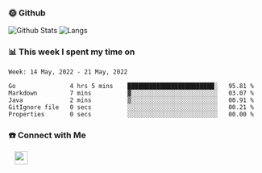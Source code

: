 

<h3> 🌞 Github</h3>

![Github Stats](https://github-readme-stats-beta-lovat.vercel.app/api?username=QiuYukang&count_private=true&show_icons=true&hide=stars)
![Langs](https://github-readme-stats-beta-lovat.vercel.app/api/top-langs/?username=QiuYukang&count_private=true&layout=compact)

<h3> 📊 This week I spent my time on</h3>

<!--START_SECTION:waka-->
```text
Week: 14 May, 2022 - 21 May, 2022

Go               4 hrs 5 mins    ████████████████████████░   95.81 % 
Markdown         7 mins          ▓░░░░░░░░░░░░░░░░░░░░░░░░   03.07 % 
Java             2 mins          ▒░░░░░░░░░░░░░░░░░░░░░░░░   00.91 % 
GitIgnore file   0 secs          ░░░░░░░░░░░░░░░░░░░░░░░░░   00.21 % 
Properties       0 secs          ░░░░░░░░░░░░░░░░░░░░░░░░░   00.00 % 
```
<!--END_SECTION:waka-->

<!--
<h3>🛠 Tech Stack</h3>

- 💻 &nbsp; Java | C | Matlab | C++ | Python
- 🌐 &nbsp; HTML | CSS | JavaScript | Bootstrap
- 🛢  &nbsp; MySQL | Redis
- 🔧 &nbsp; NS-3 | Git | Markdown
-->

<h3> ☎️ Connect with Me </h3>
&nbsp;&nbsp;
<a href="mailto:b612n@qq.com">
  <img href="mailto:b612n@qq.com" align="center" width="26px" src="https://github.com/TheDudeThatCode/TheDudeThatCode/blob/master/Assets/Gmail.svg" />
</a>
